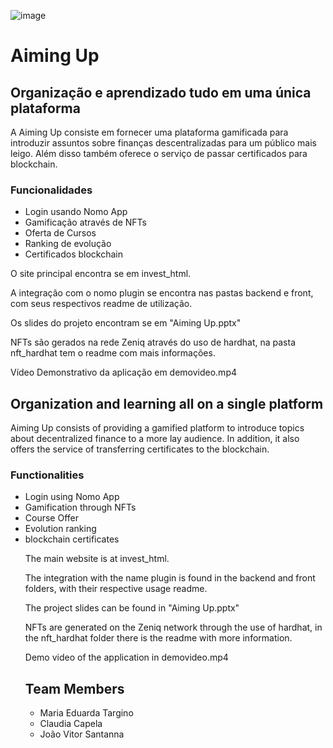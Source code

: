 ![image](https://github.com/EduardaDT/hackathonZ/assets/95882160/5de09c7e-538c-40a3-a47a-f983b815737c)

# Aiming Up 
## Organização e aprendizado tudo em uma única plataforma

A Aiming Up consiste em fornecer uma plataforma gamificada para introduzir assuntos sobre finanças descentralizadas para um público mais leigo.
Além disso também oferece o serviço de passar certificados para blockchain.

### Funcionalidades
<ul>
  <li>Login usando Nomo App</li>
  <li>Gamificação através de NFTs</li>
  <li>Oferta de Cursos</li>
  <li>Ranking de evolução</li>
  <li>Certificados blockchain</li>
</ul>

O site principal encontra se em invest_html.

A integração com o nomo plugin se encontra nas pastas backend e front, com seus respectivos readme de utilização.

Os slides do projeto encontram se em "Aiming Up.pptx"

NFTs são gerados na rede Zeniq através do uso de hardhat, na pasta nft_hardhat tem o readme com mais informações.

Vídeo Demonstrativo da aplicação em demovideo.mp4

## Organization and learning all on a single platform
Aiming Up consists of providing a gamified platform to introduce topics about decentralized finance to a more lay audience. In addition, it also offers the service of transferring certificates to the blockchain.

### Functionalities
<ul>
<li>Login using Nomo App</li>
<li>Gamification through NFTs</li>
<li>Course Offer</li>
<li>Evolution ranking</li>
<li>blockchain certificates</li>
  
The main website is at invest_html.

The integration with the name plugin is found in the backend and front folders, with their respective usage readme.

The project slides can be found in "Aiming Up.pptx"

NFTs are generated on the Zeniq network through the use of hardhat, in the nft_hardhat folder there is the readme with more information.

Demo video of the application in demovideo.mp4

## Team Members
<ul>
  <li>Maria Eduarda Targino</li>
  <li>Claudia Capela</li>
  <li>João Vitor Santanna</li>
</ul>
